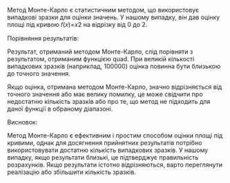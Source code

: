 Метод Монте-Карло є статистичним методом, що використовує випадкові зразки для оцінки значень. У нашому випадку, він дав оцінку площі під кривою
𝑓(𝑥)=𝑥2
на відрізку від 0 до 2.

Порівняння результатів:

Результат, отриманий методом Монте-Карло, слід порівняти з результатом, отриманим функцією quad. При великій кількості випадкових зразків (наприклад, 100000) оцінка повинна бути близькою до точного значення.

Якщо оцінка, отримана методом Монте-Карло, значно відрізняється від точного значення або має велику помилку, це може свідчити про недостатню кількість зразків або про те, що метод не підходить для даної функції в обраному діапазоні.

Висновок:

Метод Монте-Карло є ефективним і простим способом оцінки площі під кривими, однак для досягнення прийнятних результатів потрібно використовувати достатню кількість випадкових зразків. У нашому випадку, якщо результати близькі, це підтверджує правильність розрахунків. Якщо результати істотно відрізняються, варто переглянути реалізацію або збільшити кількість зразків.
